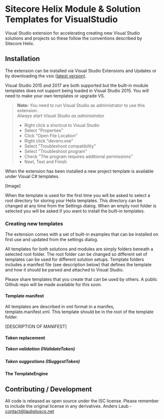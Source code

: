 # Sitecore Helix Module & Solution Templates for VisualStudio

Visual Studio extension for accelerating creating new Visual Studio solutions and projects so these follow the conventions described by Sitecore Helix.

## Installation
The extension can be installed via Visual Studio Extensions and Updates or by downloading the vsix ([latest version](https://laubplusco-my.sharepoint.com/personal/anders_laub_laubplusco_net/_layouts/15/guestaccess.aspx?docid=0a66fed6f90534b2d8d138f229da9969b&authkey=AYFoh7rn2SYhPMfjsIghqHk)).

Visual Studio 2015 and 2017 are both supported but the built-in module templates does not support being loaded in Visual Studio 2015. You will need to make your own templates or upgrade VS.

> **Note:** You need to run Visual Studio as administrator to use this extension.   
> *Always start Visual Studio as administrator*
> * Right click a shortcut to Visual Studio  
> * Select "Properties" 
> * Click "Open File Location"  
> * Right click "devenv.exe"  
> * Select "Troubleshoot compatibility"  
> * Select "Troubleshoot program"  
> * Check "The program requires additional permissions"  
> * Next, Test and Finish  

When the extension has been installed a new project template is available under Visual C# templates.

[Image]

When the template is used for the first time you will be asked to select a root directory for storing your Helix templates. This directory can be changed at any time from the Settings dialog. When an empty root folder is selected you will be asked if you want to install the built-in templates.

### Creating new templates
The extension comes with a set of built-in examples that can be installed on first use and updated from the settings dialog.

All templates for both solutions and modules are simply folders beneath a selected root folder. The root folder can be changed so different set of templates can be used for different solution setups. 
Template folders includes a manifest file (see description below) that defines the template and how it should be parsed and attached to Visual Studio.

Please share templates that you create that can be used by others. A public Github repo will be made available for this soon.


#### Template manifest
All templates are described in xml format in a manifes, template.manifest.xml. This template should be in the root of the template folder.


[DESCRIPTION OF MANIFEST]

#### Token replacement

##### Token validation (IValidateToken)

##### Token suggestions (ISuggestToken)

#### The TemplateEngine


## Contributing / Development



All code is released as open source under the ISC license. Please remember to include the original license in any derivatives.
Anders Laub - contact@laubplusco.net